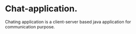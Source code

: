 # Chat-application.
Chating application is a client-server based java application for communication purpose.
